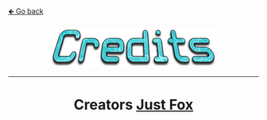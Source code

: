 <a href="../../">🡸 Go back</a>

<h4 id="main" align="center">
    <img src="images/Credits.png" alt="main" align="center">
</h4>

___

<strong>
<h1 align="center">
    Creators 
    <a href="https://github.com/JustFoxx">Just Fox</a>
</h1>
<strong>